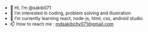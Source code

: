 - 👋 Hi, I’m @sakib071
- 👀 I’m interested in coding, problem solving and illustration
- 🌱 I’m currently learning react, node-js, html, css, android studio
- 📫 How to reach me : mdsakibchy071@gmail.com

<!---
sakib071/sakib071 is a ✨ special ✨ repository because its `README.md` (this file) appears on your GitHub profile.
You can click the Preview link to take a look at your changes.
--->
